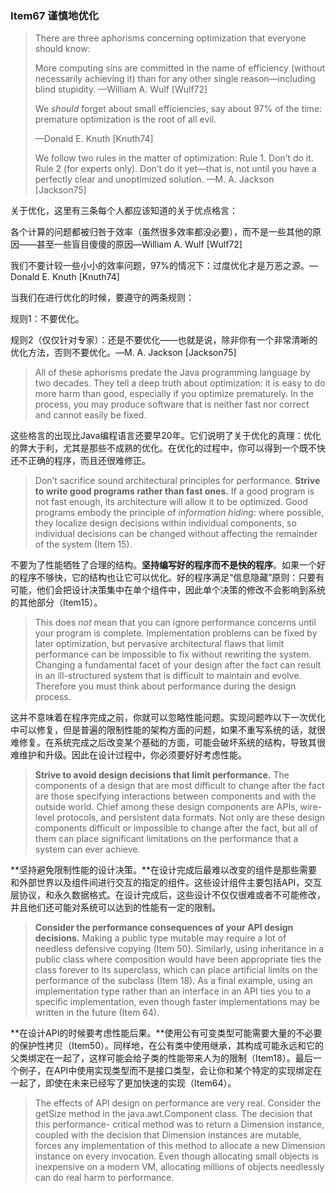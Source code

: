### Item67 谨慎地优化

> There are three aphorisms concerning optimization that everyone should know:
>
> More computing sins are committed in the name of efficiency (without necessarily achieving it) than for any other single reason—including blind stupidity. —William A. Wulf [Wulf72]
>
> We *should* forget about small efficiencies, say about 97% of the time: premature optimization is the root of all evil.
>
> —Donald E. Knuth [Knuth74]
>
> We follow two rules in the matter of optimization:
>  Rule 1. Don’t do it.
>  Rule 2 (for experts only). Don’t do it yet—that is, not until you have a perfectly clear and unoptimized solution.
>  —M. A. Jackson [Jackson75]

关于优化，这里有三条每个人都应该知道的关于优点格言：

各个计算的问题都被归咎于效率（虽然很多效率都没必要），而不是一些其他的原因——甚至一些盲目傻傻的原因—William A. Wulf [Wulf72]

我们不要计较一些小小的效率问题，97%的情况下：过度优化才是万恶之源。—Donald E. Knuth [Knuth74]

当我们在进行优化的时候，要遵守的两条规则：

规则1：不要优化。

规则2（仅仅针对专家）：还是不要优化——也就是说，除非你有一个非常清晰的优化方法，否则不要优化。—M. A. Jackson [Jackson75]

> All of these aphorisms predate the Java programming language by two decades. They tell a deep truth about optimization: it is easy to do more harm than good, especially if you optimize prematurely. In the process, you may produce software that is neither fast nor correct and cannot easily be fixed.

这些格言的出现比Java编程语言还要早20年。它们说明了关于优化的真理：优化的弊大于利，尤其是那些不成熟的优化。在优化的过程中，你可以得到一个既不快还不正确的程序，而且还很难修正。

> Don’t sacrifice sound architectural principles for performance. **Strive to write good programs rather than fast ones.** If a good program is not fast enough, its architecture will allow it to be optimized. Good programs embody the principle of *information hiding*: where possible, they localize design decisions within individual components, so individual decisions can be changed without affecting the remainder of the system (Item 15).

不要为了性能牺牲了合理的结构。**坚持编写好的程序而不是快的程序**。如果一个好的程序不够快，它的结构也让它可以优化。好的程序满足“信息隐藏”原则：只要有可能，他们会把设计决策集中在单个组件中，因此单个决策的修改不会影响到系统的其他部分（Item15）。

> This does *not* mean that you can ignore performance concerns until your program is complete. Implementation problems can be fixed by later optimization, but pervasive architectural flaws that limit performance can be impossible to fix without rewriting the system. Changing a fundamental facet of your design after the fact can result in an ill-structured system that is difficult to maintain and evolve. Therefore you must think about performance during the design process.

这并不意味着在程序完成之前，你就可以忽略性能问题。实现问题咋以下一次优化中可以修复，但是普遍的限制性能的架构方面的问题，如果不重写系统的话，就很难修复。在系统完成之后改变某个基础的方面，可能会破坏系统的结构，导致其很难维护和升级。因此在设计过程中，你必须要好好考虑性能。

> **Strive to avoid design decisions that limit performance.** The components of a design that are most difficult to change after the fact are those specifying interactions between components and with the outside world. Chief among these design components are APIs, wire-level protocols, and persistent data formats. Not only are these design components difficult or impossible to change after the fact, but all of them can place significant limitations on the performance that a system can ever achieve.

**坚持避免限制性能的设计决策。**在设计完成后最难以改变的组件是那些需要和外部世界以及组件间进行交互的指定的组件。这些设计组件主要包括API，交互层协议，和永久数据格式。在设计完成后，这些设计不仅仅很难或者不可能修改，并且他们还可能对系统可以达到的性能有一定的限制。

> **Consider the performance consequences of your API design decisions.** Making a public type mutable may require a lot of needless defensive copying (Item 50). Similarly, using inheritance in a public class where composition would have been appropriate ties the class forever to its superclass, which can place artificial limits on the performance of the subclass (Item 18). As a final example, using an implementation type rather than an interface in an API ties you to a specific implementation, even though faster implementations may be written in the future (Item 64).

**在设计API的时候要考虑性能后果。**使用公有可变类型可能需要大量的不必要的保护性拷贝（Item50）。同样地，在公有类中使用继承，其构成可能永远和它的父类绑定在一起了，这样可能会给子类的性能带来人为的限制（Item18）。最后一个例子，在API中使用实现类型而不是接口类型，会让你和某个特定的实现绑定在一起了，即使在未来已经写了更加快速的实现（Item64）。

> The effects of API design on performance are very real. Consider the getSize method in the java.awt.Component class. The decision that this performance- critical method was to return a Dimension instance, coupled with the decision that Dimension instances are mutable, forces any implementation of this method to allocate a new Dimension instance on every invocation. Even though allocating small objects is inexpensive on a modern VM, allocating millions of objects needlessly can do real harm to performance.





















